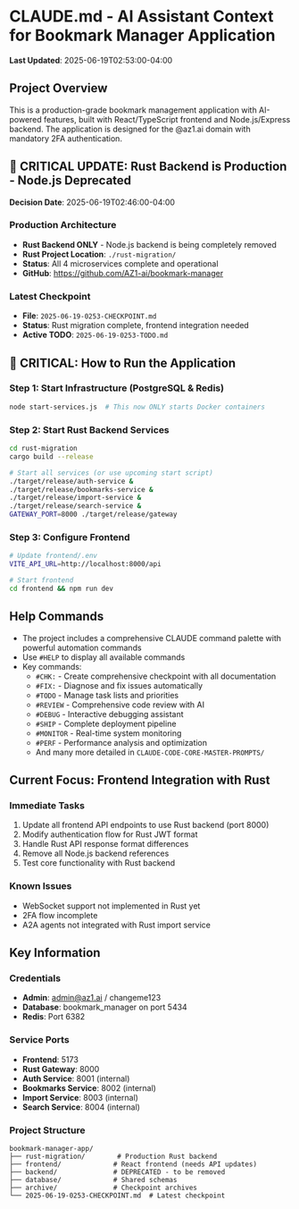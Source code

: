 # CLAUDE.md - AI Assistant Context for Bookmark Manager Application

**Last Updated**: 2025-06-19T02:53:00-04:00

## Project Overview
This is a production-grade bookmark management application with AI-powered features, built with React/TypeScript frontend and Node.js/Express backend. The application is designed for the @az1.ai domain with mandatory 2FA authentication.

## 🚨 CRITICAL UPDATE: Rust Backend is Production - Node.js Deprecated
**Decision Date**: 2025-06-19T02:46:00-04:00

### Production Architecture
- **Rust Backend ONLY** - Node.js backend is being completely removed
- **Rust Project Location**: `./rust-migration/`
- **Status**: All 4 microservices complete and operational
- **GitHub**: https://github.com/AZ1-ai/bookmark-manager

### Latest Checkpoint
- **File**: `2025-06-19-0253-CHECKPOINT.md`
- **Status**: Rust migration complete, frontend integration needed
- **Active TODO**: `2025-06-19-0253-TODO.md`

## 🚨 CRITICAL: How to Run the Application

### Step 1: Start Infrastructure (PostgreSQL & Redis)
```bash
node start-services.js  # This now ONLY starts Docker containers
```

### Step 2: Start Rust Backend Services
```bash
cd rust-migration
cargo build --release

# Start all services (or use upcoming start script)
./target/release/auth-service &
./target/release/bookmarks-service &
./target/release/import-service &
./target/release/search-service &
GATEWAY_PORT=8000 ./target/release/gateway
```

### Step 3: Configure Frontend
```bash
# Update frontend/.env
VITE_API_URL=http://localhost:8000/api

# Start frontend
cd frontend && npm run dev
```

## Help Commands
- The project includes a comprehensive CLAUDE command palette with powerful automation commands
- Use `#HELP` to display all available commands
- Key commands:
  - `#CHK:` - Create comprehensive checkpoint with all documentation
  - `#FIX:` - Diagnose and fix issues automatically
  - `#TODO` - Manage task lists and priorities
  - `#REVIEW` - Comprehensive code review with AI
  - `#DEBUG` - Interactive debugging assistant
  - `#SHIP` - Complete deployment pipeline
  - `#MONITOR` - Real-time system monitoring
  - `#PERF` - Performance analysis and optimization
  - And many more detailed in `CLAUDE-CODE-CORE-MASTER-PROMPTS/`

## Current Focus: Frontend Integration with Rust

### Immediate Tasks
1. Update all frontend API endpoints to use Rust backend (port 8000)
2. Modify authentication flow for Rust JWT format
3. Handle Rust API response format differences
4. Remove all Node.js backend references
5. Test core functionality with Rust backend

### Known Issues
- WebSocket support not implemented in Rust yet
- 2FA flow incomplete
- A2A agents not integrated with Rust import service

## Key Information

### Credentials
- **Admin**: admin@az1.ai / changeme123
- **Database**: bookmark_manager on port 5434
- **Redis**: Port 6382

### Service Ports
- **Frontend**: 5173
- **Rust Gateway**: 8000
- **Auth Service**: 8001 (internal)
- **Bookmarks Service**: 8002 (internal)
- **Import Service**: 8003 (internal)
- **Search Service**: 8004 (internal)

### Project Structure
```
bookmark-manager-app/
├── rust-migration/        # Production Rust backend
├── frontend/             # React frontend (needs API updates)
├── backend/              # DEPRECATED - to be removed
├── database/             # Shared schemas
├── archive/              # Checkpoint archives
└── 2025-06-19-0253-CHECKPOINT.md  # Latest checkpoint
```